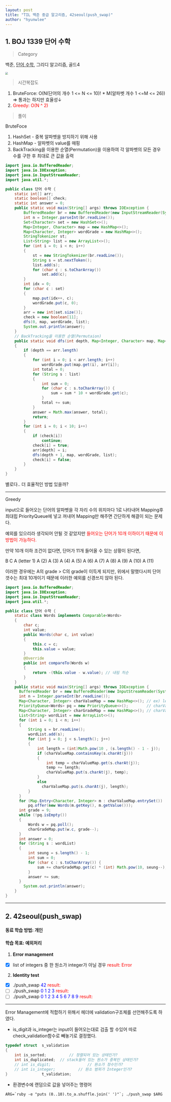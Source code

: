 ```yaml
---
layout: post
title: "TIL 백준 중급 알고리즘, 42seoul(push_swap)"
author: "hyunwlee"
---
```


## 1. BOJ 1339 단어 수학

> Category

백준, [단어 수학](https://www.acmicpc.net/problem/1339), 그리디 알고리즘, 골드4

<img src="https://github.com/hyunwlee-dev/TIL/blob/096a799e4c30ece6d403d96a804fc0b6bcda2066/images/wordDictionary.png?raw=true" style="zoom:50%;" />  



> 시간복잡도

1. BruteForce: O(N(단어의 개수 1 <= N <= 10)! * M(알파벳 개수 1 <=M <= 26)) => 통과는 하지만 효율성↓  
2. <span style="color:red">Greedy: O(N ^ 2)</span>

> 풀이

BruteFoce  

1. HashSet - 중복 알파벳을 방지하기 위해 사용
2. HashMap - 알파벳의 value를 매핑
3. BackTracking을 이용한 순열(Permutation)을 이용하여 각 알파벳의 모든 경우 수를 구한 후 최대로 큰 값을 출력

```java
import java.io.BufferedReader;
import java.io.IOException;
import java.io.InputStreamReader;
import java.util.*;

public class 단어 수학 {
    static int[] arr;
    static boolean[] check;
    static int answer = 0;
    public static void main(String[] args) throws IOException {
        BufferedReader br = new BufferedReader(new InputStreamReader(System.in));
        int n = Integer.parseInt(br.readLine());
        Set<Character> set = new HashSet<>();
        Map<Integer, Character> map = new HashMap<>();
        Map<Character, Integer> wordGrade = new HashMap<>();
        StringTokenizer st;
        List<String> list = new ArrayList<>();
        for (int i = 0; i < n; i++)
        {
            st = new StringTokenizer(br.readLine());
            String s = st.nextToken();
            list.add(s);
            for (char c : s.toCharArray())
                set.add(c);
        }
        int idx = 0;
        for (char c : set)
        {
            map.put(idx++, c);
            wordGrade.put(c, 0);
        }
        arr = new int[set.size()];
        check = new boolean[11];
        dfs(0, map, wordGrade, list);
        System.out.println(answer);
    }
    // BackTracking을 이용한 순열(Permutaion)
    public static void dfs(int depth, Map<Integer, Character> map, Map<Character, Integer> wordGrade, List<String> list)
    {
        if (depth == arr.length)
        {
            for (int i = 0; i < arr.length; i++)
                wordGrade.put(map.get(i), arr[i]);
            int total = 0;
            for (String s : list)
            {
                int sum = 0;
                for (char c : s.toCharArray()) {
                    sum = sum * 10 + wordGrade.get(c);
                }
                total += sum;
            }
            answer = Math.max(answer, total);
            return;
        }
        for (int i = 0; i < 10; i++)
        {
            if (check[i])
                continue;
            check[i] = true;
            arr[depth] = i;
            dfs(depth + 1, map, wordGrade, list);
            check[i] = false;
        }
    }
}
```
별로다.. 더 효율적인 방법 있을까?

---
Greedy  

input으로 들어오는 단어의 알파벳을 각 자리 수의 위치마다 1로 나타내어 Mapping후 최대힙 PriorityQueue에 넣고 꺼내어 Mapping만 해주면 간단하게 해결이 되는 문제다.

예외를 있으리라 생각되어 안될 것 같았지만 <span style="color:red">들어오는 단어가 10개 이하이기 때문에 이 방법이 가능하다.</span>

만약 10개 이하 조건이 없다면, 단어가 11개 들어올 수 있는 상황이 된다면, 

B C A (letter 1)
A (2)
​A (3)
​A (4)
​A (5)
​A (6)
​A (7)
​A (8)
​A (9)
​A (10)
​A (11)

이러한 경우에는 A의 grade > C의 grade이 이득게 되지만, 위에서 말했다시피 단어 갯수는 최대 10개이기 때문에 이러한 예외를 신경쓰지 않아 된다.


```java
import java.io.BufferedReader;
import java.io.IOException;
import java.io.InputStreamReader;
import java.util.*;

public class 단어 수학 {
    static class Words implements Comparable<Words>
    {
        char c;
        int value;
        public Words(char c, int value)
        {
            this.c = c;
            this.value = value;
        }
        @Override
        public int compareTo(Words w)
        {
            return -(this.value - w.value); // 내림 차순
        }
    }
    public static void main(String[] args) throws IOException {
      BufferedReader br = new BufferedReader(new InputStreamReader(System.in));
      int n = Integer.parseInt(br.readLine());
      Map<Character, Integer> charValueMap = new HashMap<>(); // ex) letter = ABAC 일 경우, [{'A', 1010}, {'B', 100}, {'C', 1}]
      PriorityQueue<Words> pq = new PriorityQueue<>();        // charValueMap의 value가 큰 순으로
      Map<Character, Integer> charGradeMap = new HashMap<>(); // charValueMap의 value가 클수록 높은 grade [{'A', 9}, {'B', 8}, {'C', 7}]
      List<String> wordList = new ArrayList<>();
      for (int i = 0; i < n; i++)
      {
          String s = br.readLine();
          wordList.add(s);
          for (int j = 0; j < s.length(); j++)
          {
              int length = (int)Math.pow(10 , (s.length() - 1 - j));
              if (charValueMap.containsKey(s.charAt(j)))
              {
                  int temp = charValueMap.get(s.charAt(j));
                  temp += length;
                  charValueMap.put(s.charAt(j), temp);
              }
              else
                charValueMap.put(s.charAt(j), length);
          }
      }
      for (Map.Entry<Character, Integer> m : charValueMap.entrySet())
          pq.offer(new Words(m.getKey(), m.getValue()));
      int grade = 9;
      while (!pq.isEmpty())
      {
          Words w = pq.poll();
          charGradeMap.put(w.c, grade--);
      }
      int answer = 0;
      for (String s : wordList)
      {
          int seung = s.length() - 1;
          int sum = 0;
          for (char c : s.toCharArray()) {
              sum += charGradeMap.get(c) * (int) Math.pow(10, seung--);
          }
          answer += sum;
      }
        System.out.println(answer);
    }
}
```

---

## 2. 42seoul(push_swap)

#### 동료 학습 방법: 개인

#### 학습 목표: 예외처리

1. <strong>Error management</strong>

- [x] list of integers 중 한 원소가 integer가 아닐 경우 <span style="color:red">result: Error</span>

2. <strong>Identity test</strong>

- [x] ./push_swap <span style="color:blue">42</span> <span style="color:red">result:</span>
- [ ] ./push_swap <span style="color:blue">0 1 2 3</span> <span style="color:red">result: </span>
- [ ] ./push_swap <span style="color:blue">0 1 2 3 4 5 6 7 8 9</span> <span style="color:red">result: </span>

---

Error Management에 적합하기 위해서 헤더에 validation구조체를 선언해주도록 하였다.

- is_digit과 is_integer는 input이 들어오는대로 검출 할 수있어 따로 check_validation함수로 빼놓기로 결정했다.

```c
typedef struct  s_validation
{
    int is_sorted;			// 정렬되어 있는 상태인가?
    int is_duplicated;	// stack들어 있는 원소가 중복인 상태인가?
    // int is_digit;				// 원소가 정수인가?
    // int is_integer;			// 원소 범위가 Integer인가?
}               t_validation;
```



- 환경변수에 랜덤으로 값을 넣어주는 명령어

```
ARG=`ruby -e "puts (0..10).to_a.shuffle.join(' ')"`; ./push_swap $ARG
```

